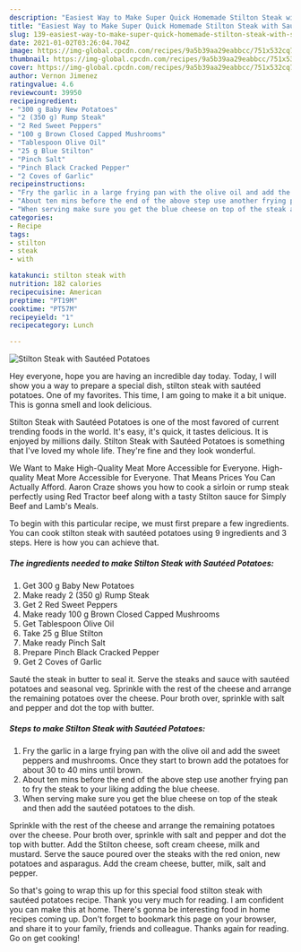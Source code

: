 ```yaml
---
description: "Easiest Way to Make Super Quick Homemade Stilton Steak with Sautéed Potatoes"
title: "Easiest Way to Make Super Quick Homemade Stilton Steak with Sautéed Potatoes"
slug: 139-easiest-way-to-make-super-quick-homemade-stilton-steak-with-sauteed-potatoes
date: 2021-01-02T03:26:04.704Z
image: https://img-global.cpcdn.com/recipes/9a5b39aa29eabbcc/751x532cq70/stilton-steak-with-sauteed-potatoes-recipe-main-photo.jpg
thumbnail: https://img-global.cpcdn.com/recipes/9a5b39aa29eabbcc/751x532cq70/stilton-steak-with-sauteed-potatoes-recipe-main-photo.jpg
cover: https://img-global.cpcdn.com/recipes/9a5b39aa29eabbcc/751x532cq70/stilton-steak-with-sauteed-potatoes-recipe-main-photo.jpg
author: Vernon Jimenez
ratingvalue: 4.6
reviewcount: 39950
recipeingredient:
- "300 g Baby New Potatoes"
- "2 (350 g) Rump Steak"
- "2 Red Sweet Peppers"
- "100 g Brown Closed Capped Mushrooms"
- "Tablespoon Olive Oil"
- "25 g Blue Stilton"
- "Pinch Salt"
- "Pinch Black Cracked Pepper"
- "2 Coves of Garlic"
recipeinstructions:
- "Fry the garlic in a large frying pan with the olive oil and add the sweet peppers and mushrooms. Once they start to brown add the potatoes for about 30 to 40 mins until brown."
- "About ten mins before the end of the above step use another frying pan to fry the steak to your liking adding the blue cheese."
- "When serving make sure you get the blue cheese on top of the steak and then add the sautéed potatoes to the dish."
categories:
- Recipe
tags:
- stilton
- steak
- with

katakunci: stilton steak with 
nutrition: 182 calories
recipecuisine: American
preptime: "PT19M"
cooktime: "PT57M"
recipeyield: "1"
recipecategory: Lunch

---
```



![Stilton Steak with Sautéed Potatoes](https://img-global.cpcdn.com/recipes/9a5b39aa29eabbcc/751x532cq70/stilton-steak-with-sauteed-potatoes-recipe-main-photo.jpg)

Hey everyone, hope you are having an incredible day today. Today, I will show you a way to prepare a special dish, stilton steak with sautéed potatoes. One of my favorites. This time, I am going to make it a bit unique. This is gonna smell and look delicious.

Stilton Steak with Sautéed Potatoes is one of the most favored of current trending foods in the world. It's easy, it's quick, it tastes delicious. It is enjoyed by millions daily. Stilton Steak with Sautéed Potatoes is something that I've loved my whole life. They're fine and they look wonderful.

We Want to Make High-Quality Meat More Accessible for Everyone. High-quality Meat More Accessible for Everyone. That Means Prices You Can Actually Afford. Aaron Craze shows you how to cook a sirloin or rump steak perfectly using Red Tractor beef along with a tasty Stilton sauce for Simply Beef and Lamb&#39;s Meals.


To begin with this particular recipe, we must first prepare a few ingredients. You can cook stilton steak with sautéed potatoes using 9 ingredients and 3 steps. Here is how you can achieve that.

<!--inarticleads1-->

##### The ingredients needed to make Stilton Steak with Sautéed Potatoes:

1. Get 300 g Baby New Potatoes
1. Make ready 2 (350 g) Rump Steak
1. Get 2 Red Sweet Peppers
1. Make ready 100 g Brown Closed Capped Mushrooms
1. Get Tablespoon Olive Oil
1. Take 25 g Blue Stilton
1. Make ready Pinch Salt
1. Prepare Pinch Black Cracked Pepper
1. Get 2 Coves of Garlic


Sauté the steak in butter to seal it. Serve the steaks and sauce with sautéed potatoes and seasonal veg. Sprinkle with the rest of the cheese and arrange the remaining potatoes over the cheese. Pour broth over, sprinkle with salt and pepper and dot the top with butter. 

<!--inarticleads2-->

##### Steps to make Stilton Steak with Sautéed Potatoes:

1. Fry the garlic in a large frying pan with the olive oil and add the sweet peppers and mushrooms. Once they start to brown add the potatoes for about 30 to 40 mins until brown.
1. About ten mins before the end of the above step use another frying pan to fry the steak to your liking adding the blue cheese.
1. When serving make sure you get the blue cheese on top of the steak and then add the sautéed potatoes to the dish.


Sprinkle with the rest of the cheese and arrange the remaining potatoes over the cheese. Pour broth over, sprinkle with salt and pepper and dot the top with butter. Add the Stilton cheese, soft cream cheese, milk and mustard. Serve the sauce poured over the steaks with the red onion, new potatoes and asparagus. Add the cream cheese, butter, milk, salt and pepper. 

So that's going to wrap this up for this special food stilton steak with sautéed potatoes recipe. Thank you very much for reading. I am confident you can make this at home. There's gonna be interesting food in home recipes coming up. Don't forget to bookmark this page on your browser, and share it to your family, friends and colleague. Thanks again for reading. Go on get cooking!
